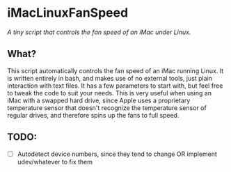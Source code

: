 # iMacLinuxFanSpeed
*A tiny script that controls the fan speed of an iMac under Linux.*

## What?
This script automatically controls the fan speed of an iMac running Linux. It is written entirely in bash, and makes use of no external tools, just plain interaction with text files. It has a few parameters to start with, but feel free to tweak the code to suit your needs. This is very useful when using an iMac with a swapped hard drive, since Apple uses a proprietary temperature sensor that doesn't recognize the temperature sensor of regular drives, and therefore spins up the fans to full speed.

## TODO:
 - [ ] Autodetect device numbers, since they tend to change OR implement udev/whatever to fix them

